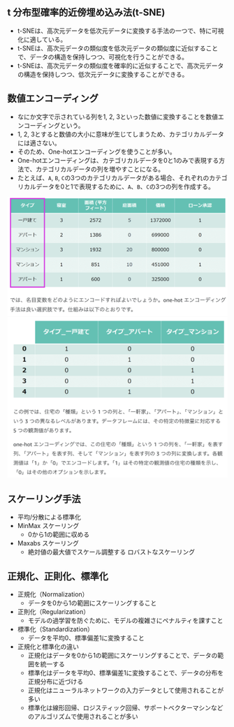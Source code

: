 ## t 分布型確率的近傍埋め込み法(t-SNE)
- t-SNEは、高次元データを低次元データに変換する手法の一つで、特に可視化に適している。
- t-SNEは、高次元データの類似度を低次元データの類似度に近似することで、データの構造を保持しつつ、可視化を行うことができる。
- t-SNEは、高次元データの類似度を確率的に近似することで、高次元データの構造を保持しつつ、低次元データに変換することができる。

## 数値エンコーディング
- なにか文字で示されている列を1, 2, 3といった数値に変換することを数値エンコーディングという。
- 1, 2, 3とすると数値の大小に意味が生じてしまうため、カテゴリカルデータには適さない。
- そのため、One-hotエンコーディングを使うことが多い。
- One-hotエンコーディングは、カテゴリカルデータを0と1のみで表現する方法で、カテゴリカルデータの列を増やすことになる。
- たとえば、`A`, `B`, `C`の3つのカテゴリカルデータがある場合、それぞれのカテゴリカルデータを0と1で表現するために、`A`、`B`、`C`の3つの列を作成する。

![table](<images/スクリーンショット 2025-02-10 10.15.26.png>)
![one-hot encoding](<images/スクリーンショット 2025-02-10 10.15.33.png>)

## スケーリング手法
- 平均/分散による標準化
- MinMax スケーリング
  - 0から1の範囲に収める
- Maxabs スケーリング
  - 絶対値の最大値でスケール調整する 
ロバストなスケーリング

## 正規化、正則化、標準化
- 正規化（Normalization）
  - データを0から1の範囲にスケーリングすること
- 正則化（Regularization）
  - モデルの過学習を防ぐために、モデルの複雑さにペナルティを課すこと
- 標準化（Standardization）
  - データを平均0、標準偏差1に変換すること
- 正規化と標準化の違い
  - 正規化はデータを0から1の範囲にスケーリングすることで、データの範囲を統一する
  - 標準化はデータを平均0、標準偏差1に変換することで、データの分布を正規分布に近づける
  - 正規化はニューラルネットワークの入力データとして使用されることが多い
  - 標準化は線形回帰、ロジスティック回帰、サポートベクターマシンなどのアルゴリズムで使用されることが多い